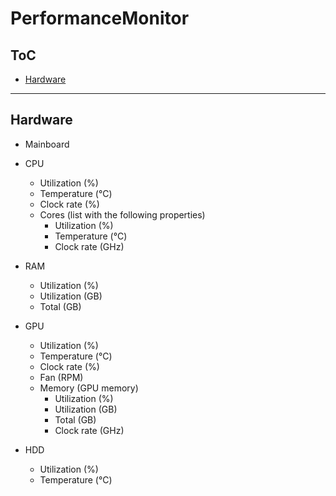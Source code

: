 # PerformanceMonitor

## ToC

- [Hardware](#hardware)

---

## Hardware

- Mainboard

- CPU
  - Utilization (%)
  - Temperature (°C)
  - Clock rate (%)
  - Cores (list with the following properties)
    - Utilization (%)
    - Temperature (°C)
    - Clock rate (GHz)

- RAM
  - Utilization (%)
  - Utilization (GB)
  - Total (GB)

- GPU
  - Utilization (%)
  - Temperature (°C)
  - Clock rate (%)
  - Fan (RPM)
  - Memory (GPU memory)
    - Utilization (%)
    - Utilization (GB)
    - Total (GB)
    - Clock rate (GHz)

- HDD
  - Utilization (%)
  - Temperature (°C)
